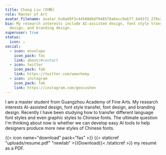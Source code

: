 ```yaml
---
title: Chang Liu (刘畅)
role: Master of Art
avatar_filename: avatar_hu8a89f3c44508dbdf9485f8a6ecc9ab77_644372_270x270_fill_lanczos_center_3.png
bio: My research interests include AI-assisted design, font style transfer, font
  design, and branding design.
superuser: true
status:
  icon: ☕️
social:
  - icon: envelope
    icon_pack: fas
    link: about/#contact
  - icon: twitter
    icon_pack: fab
    link: https://twitter.com/wowchemy
  - icon: instagram
    icon_pack: fab
    link: https://instagram.com/geocushen
---
```

I am a master student from Guangzhou Academy of Fine Arts. My research interests AI-assisted design, font style transfer, font design, and branding design. Recently I have been studying how to transfer different language font styles and even graphic styles to Chinese fonts. The ultimate question I'm thinking about now is whether we can develop easy AI tools to help designers produce more new styles of Chinese fonts.



{{< icon name="download" pack="fas" >}} {{< staticref "uploads/resume.pdf" "newtab" >}}Download{{< /staticref >}} my resumé as a PDF.